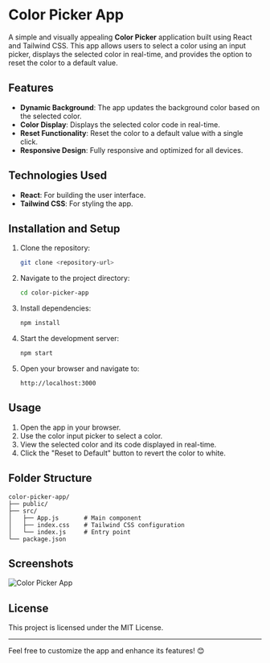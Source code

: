 # Color Picker App

A simple and visually appealing **Color Picker** application built using React and Tailwind CSS. This app allows users to select a color using an input picker, displays the selected color in real-time, and provides the option to reset the color to a default value.

## Features

- **Dynamic Background**: The app updates the background color based on the selected color.
- **Color Display**: Displays the selected color code in real-time.
- **Reset Functionality**: Reset the color to a default value with a single click.
- **Responsive Design**: Fully responsive and optimized for all devices.

## Technologies Used

- **React**: For building the user interface.
- **Tailwind CSS**: For styling the app.

## Installation and Setup

1. Clone the repository:
   ```bash
   git clone <repository-url>
   ```

2. Navigate to the project directory:
   ```bash
   cd color-picker-app
   ```

3. Install dependencies:
   ```bash
   npm install
   ```

4. Start the development server:
   ```bash
   npm start
   ```

5. Open your browser and navigate to:
   ```
   http://localhost:3000
   ```

## Usage

1. Open the app in your browser.
2. Use the color input picker to select a color.
3. View the selected color and its code displayed in real-time.
4. Click the "Reset to Default" button to revert the color to white.

## Folder Structure

```
color-picker-app/
├── public/
├── src/
│   ├── App.js       # Main component
│   ├── index.css    # Tailwind CSS configuration
│   └── index.js     # Entry point
└── package.json
```

## Screenshots

![Color Picker App](https://via.placeholder.com/800x400?text=App+Screenshot)

## License

This project is licensed under the MIT License.

---

Feel free to customize the app and enhance its features! 😊
